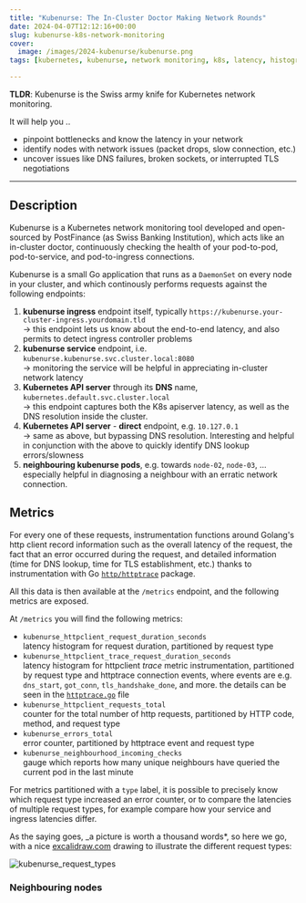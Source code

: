 ```yaml
---
title: "Kubenurse: The In-Cluster Doctor Making Network Rounds"
date: 2024-04-07T12:12:16+00:00
slug: kubenurse-k8s-network-monitoring
cover:
  image: /images/2024-kubenurse/kubenurse.png
tags: [kubernetes, kubenurse, network monitoring, k8s, latency, histogram, CNI]

---
```


**TLDR**: Kubenurse is the Swiss army knife for Kubernetes network monitoring.

It will help you ..

* pinpoint bottlenecks and know the latency in your network
* identify nodes with network issues (packet drops, slow connection, etc.)
* uncover issues like DNS failures, broken sockets, or interrupted TLS
  negotiations

---

## Description

Kubenurse is a Kubernetes network monitoring tool developed and open-sourced by
PostFinance (as Swiss Banking Institution), which acts like an in-cluster
doctor, continuously checking the health of your pod-to-pod, pod-to-service,
and pod-to-ingress connections.

Kubenurse is a small Go application that runs as a `DaemonSet` on every node in
your cluster, and which continously performs requests against the following
endpoints:

1. **kubenurse ingress** endpoint itself, typically
   `https://kubenurse.your-cluster-ingress.yourdomain.tld` \
   &rarr; this endpoint lets us know about the end-to-end latency, and also
   permits to detect ingress controller problems
1. **kubenurse service** endpoint, i.e. `kubenurse.kubenurse.svc.cluster.local:8080` \
   &rarr; monitoring the service will be helpful in appreciating in-cluster
   network latency
1. **Kubernetes API server** through its **DNS** name,
   `kubernetes.default.svc.cluster.local` \
   &rarr; this endpoint captures both the K8s apiserver latency, as well as the
   DNS resolution inside the cluster.
1. **Kubernetes API server** - **direct** endpoint, e.g. `10.127.0.1` \
   &rarr; same as above, but bypassing DNS resolution. Interesting and helpful
   in conjunction with the above to quickly identify DNS lookup errors/slowness
1. **neighbouring kubenurse pods**, e.g. towards `node-02`, `node-03`, ... \
   especially helpful in diagnosing a neighbour with an erratic network
   connection.

## Metrics

For every one of these requests, instrumentation functions around Golang's http
client record information such as the overall latency of the request, the fact
that an error occurred during the request, and detailed information (time for
DNS lookup, time for TLS establishment, etc.) thanks to instrumentation with
Go [`http/httptrace`](https://pkg.go.dev/net/http/httptrace) package.

All this data is then available at the `/metrics` endpoint, and the following
metrics are exposed.

At `/metrics` you will find the following metrics:

* `kubenurse_httpclient_request_duration_seconds` \
  latency histogram for request duration, partitioned by request type
* `kubenurse_httpclient_trace_request_duration_seconds` \
  latency histogram for httpclient _trace_ metric instrumentation, partitioned
  by request type and httptrace connection events, where events are e.g.
  `dns_start`, `got_conn`, `tls_handshake_done`, and more. the details can be
  seen in the
  [`httptrace.go`](https://github.com/postfinance/kubenurse/blob/v1.13.0/internal/servicecheck/httptrace.go#L91)
  file
* `kubenurse_httpclient_requests_total` \
  counter for the total number of http requests, partitioned by HTTP code,
  method, and request type
* `kubenurse_errors_total` \
  error counter, partitioned by httptrace event and request type
* `kubenurse_neighbourhood_incoming_checks` \
  gauge which reports how many unique neighbours have queried the current pod
  in the last minute

For metrics partitioned with a `type` label, it is possible to precisely know
which request type increased an error counter, or to compare the latencies of
multiple request types, for example compare how your service and ingress
latencies differ.

As the saying goes, _a picture is worth a thousand words*, so here we go, with a nice [excalidraw.com](https://excalidraw.com/) drawing to illustrate the different request types:

![kubenurse_request_types](/images/2024-kubenurse/kubenurse.png)

### Neighbouring nodes
